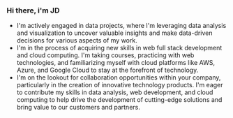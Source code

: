 ### Hi there, i'm JD
- I'm actively engaged in data projects, where I'm leveraging data analysis and visualization to uncover valuable insights and make data-driven decisions for various aspects of my work.
- I'm in the process of acquiring new skills in web full stack development and cloud computing. I'm taking courses, practicing with web technologies, and familiarizing myself with cloud platforms like AWS, Azure, and Google Cloud to stay at the forefront of technology.
- I'm on the lookout for collaboration opportunities within your company, particularly in the creation of innovative technology products. I'm eager to contribute my skills in data analysis, web development, and cloud computing to help drive the development of cutting-edge solutions and bring value to our customers and partners.
<!--
**Reptarking/reptarking** is a ✨ _special_ ✨ repository because its `README.md` (this file) appears on your GitHub profile.

Here are some ideas to get you started:

- 🔭 I’m currently working on ...
- 🌱 I’m currently learning ...
- 👯 I’m looking to collaborate on ...
- 🤔 I’m looking for help with ...
- 💬 Ask me about ...
- 📫 How to reach me: ...
- 😄 Pronouns: ...
- ⚡ Fun fact: ...
-->
